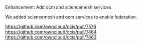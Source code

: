 Enhancement: Add ocm and sciencemesh services

We added sciencemesh and ocm services to enable federation.

https://github.com/owncloud/ocis/pull/7576
https://github.com/owncloud/ocis/pull/7464
https://github.com/owncloud/ocis/pull/7463
